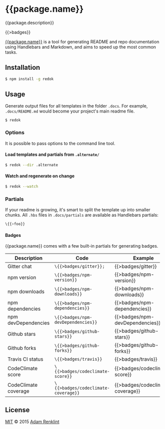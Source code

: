 {{package.name}}
====

{{package.description}}

{{>badges}}

[{{package.name}}]({{npm.url}}) is a tool for generating README and repo documentation using Handlebars and Markdown, and aims to speed up the most common tasks.

## Installation

```sh
$ npm install -g redok
```

## Usage

Generate output files for all templates in the folder ```.docs```. For example, ```.docs/README.md``` would become your project's main readme file.

```
$ redok
```

### Options

It is possible to pass options to the command line tool.

#### Load templates and partials from ```.alternate/```

```sh
$ redok --dir .alternate
```

#### Watch and regenerate on change

```sh
$ redok --watch
```

### Partials

If your readme is growing, it's smart to split the template up into smaller chunks. All ```.hbs``` files in ```.docs/partials``` are available as Handlebars partials:

```js
\{{>foo}}
```

#### Badges

{{package.name}} comes with a few built-in partials for generating badges.

|Description|Code|Example|
|---|---|---|
|Gitter chat|```\{{>badges/gitter}};```|{{>badges/gitter}}|
|npm version|```\{{>badges/npm-version}}```|{{>badges/npm-version}}|
|npm downloads|```\{{>badges/npm-downloads}}```|{{>badges/npm-downloads}}|
|npm dependencies|```\{{>badges/npm-dependencies}}```|{{>badges/npm-dependencies}}|
|npm devDependencies|```\{{>badges/npm-devDependencies}}```|{{>badges/npm-devDependencies}}|
|Github stars|```\{{>badges/github-stars}}```|{{>badges/github-stars}}|
|Github forks|```\{{>badges/github-forks}}```|{{>badges/github-forks}}|
|Travis CI status|```\{{>badges/travis}}```|{{>badges/travis}}|
|CodeClimate score|```\{{>badges/codeclimate-score}}```|{{>badges/codeclimate-score}}|
|CodeClimate coverage|```\{{>badges/codeclimate-coverage}}```|{{>badges/codeclimate-coverage}}|

## License

[MIT]({{github.url}}/blob/master/LICENSE.md) © 2015 [Adam Renklint](http://adamrenklint.com)
